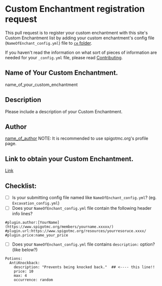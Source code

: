 # Custom Enchantment registration request
This pull request is to register your custom enchantment with this site's Custom Enchantment list by adding your custom enchantment's config file (```NameOfEnchant_config.yml```) file to [```ce``` folder](https://github.com/TeamVK/TokenEnchant/tree/master/ce).

If you haven't read the information on what sort of pieces of information are needed for your ```_config.yml``` file, please read [Contributing](https://github.com/TeamVK/TokenEnchant/blob/master/ce/contributing.md). 

## Name of Your Custom Enchantment.
name_of_your_custom_enchantment

## Description
Please include a description of your Custom Enchantment.

## Author
[name_of_author](http://url.to.author's.page) 
NOTE: It is recommended to use spigotmc.org's profile page.

## Link to obtain your Custom Enchantment.
[Link](http://url.to.your.custom.enchantment.site)

## Checklist:
- [ ] Is your submitting config file named like ```NameOfEnchant_config.yml```? (eg. ```Excavation_config.yml```)
- [ ] Does your ```NameOfEnchant_config.yml``` file contain the following header info lines?
```
#plugin.author:[YourName](https://www.spigotmc.org/members/yourname.xxxxx/)
#plugin.url:https://www.spigotmc.org/resources/yourresoruce.xxxx/
#plugin.price:name_your_price
```
- [ ] Does your ```NameOfEnchant_config.yml``` file contains ```description:``` option? (like below?)
```
Potions:
  AntiKnockback:
    description: "Prevents being knocked back."  ## <---- this line!!
    price: 10
    max: 4
    occurrence: random
```
